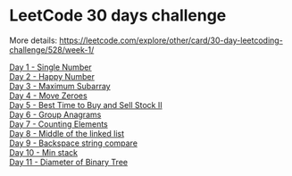 # LeetCode 30 days challenge

More details: https://leetcode.com/explore/other/card/30-day-leetcoding-challenge/528/week-1/

[Day 1 - Single Number](https://github.com/alexcoman-contractor/leetcode-30-days-challenge/blob/master/day-01)
<br>
[Day 2 - Happy Number](https://github.com/alexcoman-contractor/leetcode-30-days-challenge/blob/master/day-02)
<br>
[Day 3 - Maximum Subarray](https://github.com/alexcoman-contractor/leetcode-30-days-challenge/blob/master/day-03)
<br>
[Day 4 - Move Zeroes](https://github.com/alexcoman-contractor/leetcode-30-days-challenge/blob/master/day-04)
<br>
[Day 5 - Best Time to Buy and Sell Stock II](https://github.com/alexcoman-contractor/leetcode-30-days-challenge/blob/master/day-05)
<br>
[Day 6 - Group Anagrams](https://github.com/alexcoman-contractor/leetcode-30-days-challenge/blob/master/day-06)
<br>
[Day 7 - Counting Elements](https://github.com/alexcoman-contractor/leetcode-30-days-challenge/blob/master/day-07)
<br>
[Day 8 - Middle of the linked list](https://github.com/alexcoman-contractor/leetcode-30-days-challenge/blob/master/day-08)
<br>
[Day 9 - Backspace string compare](https://github.com/alexcoman-contractor/leetcode-30-days-challenge/blob/master/day-09)
<br>
[Day 10 - Min stack](https://github.com/alexcoman-contractor/leetcode-30-days-challenge/blob/master/day-10)
<br>
[Day 11 - Diameter of Binary Tree](https://github.com/alexcoman-contractor/leetcode-30-days-challenge/blob/master/day-11)
